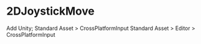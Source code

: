 # 2DJoystickMove
Add Unity;
Standard Asset > CrossPlatformInput
Standard Asset > Editor > CrossPlatformInput
